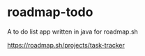 # roadmap-todo
A to do list app written in java for roadmap.sh

https://roadmap.sh/projects/task-tracker
